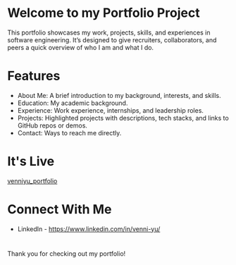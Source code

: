 # Welcome to my Portfolio Project

This portfolio showcases my work, projects, skills, and experiences in software engineering. It’s designed to give recruiters, collaborators, and peers a quick overview of who I am and what I do.

# Features

- About Me: A brief introduction to my background, interests, and skills.
- Education: My academic background.
- Experience: Work experience, internships, and leadership roles.
- Projects: Highlighted projects with descriptions, tech stacks, and links to GitHub repos or demos.
- Contact: Ways to reach me directly.

# It's Live

[venniyu_portfolio](https://winniethebear424.github.io/Portfolio/)

# Connect With Me

- LinkedIn - https://www.linkedin.com/in/venni-yu/

#
Thank you for checking out my portfolio!
